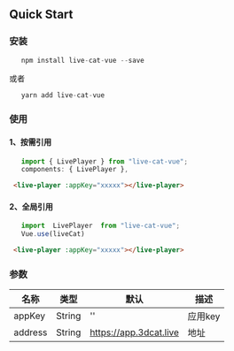 ## Quick Start
### 安装

 ```js
    npm install live-cat-vue --save
 ```
 或者

 ```js
    yarn add live-cat-vue
 ```

### 使用

#### 1、按需引用
 ```js
    import { LivePlayer } from "live-cat-vue";
    components: { LivePlayer },
 ```

 ```html
  <live-player :appKey="xxxxx"></live-player>
 ```

#### 2、全局引用

 ```js 
    import  LivePlayer  from "live-cat-vue";
    Vue.use(liveCat)
 ```

 ```html
  <live-player :appKey="xxxxx"></live-player>
 ```

### 参数
| 名称      | 类型     | 默认                     | 描述    |
| ------- | ------ | ---------------------- | ----- |
| appKey  | String | ''                     | 应用key |
| address | String | https://app.3dcat.live | 地址     |

